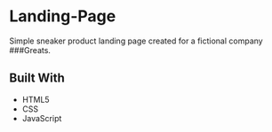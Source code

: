 # Landing-Page
Simple sneaker product landing page created for a fictional company ###Greats.
## Built With
* HTML5
* CSS
* JavaScript
